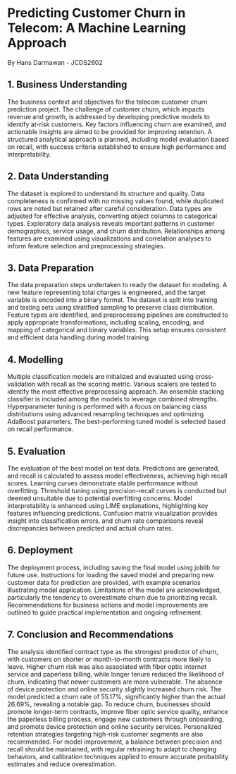# Predicting Customer Churn in Telecom: A Machine Learning Approach
By Hans Darmawan - JCDS2602

## 1. Business Understanding
The business context and objectives for the telecom customer churn prediction project. The challenge of customer churn, which impacts revenue and growth, is addressed by developing predictive models to identify at-risk customers. Key factors influencing churn are examined, and actionable insights are aimed to be provided for improving retention. A structured analytical approach is planned, including model evaluation based on recall, with success criteria established to ensure high performance and interpretability.


## 2. Data Understanding
The dataset is explored to understand its structure and quality. Data completeness is confirmed with no missing values found, while duplicated rows are noted but retained after careful consideration. Data types are adjusted for effective analysis, converting object columns to categorical types. Exploratory data analysis reveals important patterns in customer demographics, service usage, and churn distribution. Relationships among features are examined using visualizations and correlation analyses to inform feature selection and preprocessing strategies.

## 3. Data Preparation
The data preparation steps undertaken to ready the dataset for modeling. A new feature representing total charges is engineered, and the target variable is encoded into a binary format. The dataset is split into training and testing sets using stratified sampling to preserve class distribution. Feature types are identified, and preprocessing pipelines are constructed to apply appropriate transformations, including scaling, encoding, and mapping of categorical and binary variables. This setup ensures consistent and efficient data handling during model training.

## 4. Modelling
Multiple classification models are initialized and evaluated using cross-validation with recall as the scoring metric. Various scalers are tested to identify the most effective preprocessing approach. An ensemble stacking classifier is included among the models to leverage combined strengths. Hyperparameter tuning is performed with a focus on balancing class distributions using advanced resampling techniques and optimizing AdaBoost parameters. The best-performing tuned model is selected based on recall performance.

## 5. Evaluation
The evaluation of the best model on test data. Predictions are generated, and recall is calculated to assess model effectiveness, achieving high recall scores. Learning curves demonstrate stable performance without overfitting. Threshold tuning using precision-recall curves is conducted but deemed unsuitable due to potential overfitting concerns. Model interpretability is enhanced using LIME explanations, highlighting key features influencing predictions. Confusion matrix visualization provides insight into classification errors, and churn rate comparisons reveal discrepancies between predicted and actual churn rates.

## 6. Deployment
The deployment process, including saving the final model using joblib for future use. Instructions for loading the saved model and preparing new customer data for prediction are provided, with example scenarios illustrating model application. Limitations of the model are acknowledged, particularly the tendency to overestimate churn due to prioritizing recall. Recommendations for business actions and model improvements are outlined to guide practical implementation and ongoing refinement.

## 7. Conclusion and Recommendations
The analysis identified contract type as the strongest predictor of churn, with customers on shorter or month-to-month contracts more likely to leave. Higher churn risk was also associated with fiber optic internet service and paperless billing, while longer tenure reduced the likelihood of churn, indicating that newer customers are more vulnerable. The absence of device protection and online security slightly increased churn risk. The model predicted a churn rate of 55.17%, significantly higher than the actual 26.69%, revealing a notable gap. To reduce churn, businesses should promote longer-term contracts, improve fiber optic service quality, enhance the paperless billing process, engage new customers through onboarding, and promote device protection and online security services. Personalized retention strategies targeting high-risk customer segments are also recommended. For model improvement, a balance between precision and recall should be maintained, with regular retraining to adapt to changing behaviors, and calibration techniques applied to ensure accurate probability estimates and reduce overestimation.

